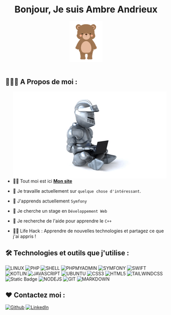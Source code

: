 <h1 align="center">Bonjour, Je suis Ambre Andrieux</h1>

<div align="center">
  <img src ="./OURS.gif" height="128px" width="103px" />
  
</div>

 <br/>

## 👨🏻‍💻 A Propos de moi :

<img  src="./CHEVALIER.gif" align="right" />

<br/>

- 🙋‍♂️ Tout moi est ici **[Mon site](https://adxmacreation.fr/)**

- 🔭 Je travaille actuellement sur `quelque chose d'intéressant`.

- 🌱 J'apprends actuellement `Symfony`

- 👯 Je cherche un stage en `Développement Web`

- 🤔 Je recherche de l'aide pour apprendre le `C++`

- 👨‍💻 Life Hack : Apprendre de nouvelles technologies et partagez ce que j'ai appris !

## 🛠️ Technologies et outils que j'utilise :

<p>
<img alt="LINUX" src="https://img.shields.io/badge/linux-%23FCC624?style=for-the-badge&logo=linux&logoColor=%23FCC624&labelColor=black">
<img alt="PHP" src="https://img.shields.io/badge/php-%23777BB4?style=for-the-badge&logo=php&logoColor=%23777BB4&labelColor=black">
<img alt="SHELL" src="https://img.shields.io/badge/shell-%23FFD500?style=for-the-badge&logo=shell&logoColor=%23FFD500&labelColor=black">
<img alt="PHPMYADMIN" src="https://img.shields.io/badge/phpmyadmin-%236C78AF?style=for-the-badge&logo=phpmyadmin&logoColor=%236C78AF&labelColor=black">
<img alt="SYMFONY" src="https://img.shields.io/badge/symfony-%23000000?style=for-the-badge&logo=symfony&logoColor=%23000000&labelColor=white">
<img alt="SWIFT" src="https://img.shields.io/badge/Swift-F05138?style=for-the-badge&logo=swift&logoColor=F05138&labelColor=black">
<img alt="KOTLIN" src="https://img.shields.io/badge/Kotlin-%237F52FF?style=for-the-badge&logo=Kotlin&logoColor=%237F52FF&labelColor=black">
<img alt="JAVASCRIPT" src="https://img.shields.io/badge/Javascript-%23F7DF1E?style=for-the-badge&logo=Javascript&logoColor=%23F7DF1E&labelColor=black">
<img alt="UBUNTU" src="https://img.shields.io/badge/Ubuntu-%23E95420?style=for-the-badge&logo=Ubuntu&logoColor=%23E95420&labelColor=black">
<img alt="CSS3" src="https://img.shields.io/badge/CSS3-%231572B6?style=for-the-badge&logo=CSS3&logoColor=%231572B6&labelColor=black">
<img alt="HTML5" src="https://img.shields.io/badge/HTML5-%23E34F26?style=for-the-badge&logo=HTML5&logoColor=%23E34F26&labelColor=black">
<img alt="TAILWINDCSS" src="https://img.shields.io/badge/tailwindcss-%2306B6D4?style=for-the-badge&logo=tailwindcss&logoColor=%2306B6D4&labelColor=black">
<img alt="Static Badge" src="https://img.shields.io/badge/bootstrap-%237952B3?style=for-the-badge&logo=bootstrap&logoColor=%237952B3&labelColor=black">
<img alt="NODEJS" src="https://img.shields.io/badge/nodejs-%23339933?style=for-the-badge&logo=Node.js&logoColor=%23339933&labelColor=black">
<img alt="GIT" src="https://img.shields.io/badge/Git-%23F05032?style=for-the-badge&logo=Git&logoColor=%23F05032&labelColor=black">
<img alt="MARKDOWN" src="https://img.shields.io/badge/markdown-%23000000?style=for-the-badge&logo=markdown&logoColor=%23000000&labelColor=white">


## ❤️ Contactez moi :

<p><a href="https://adxmacreation.fr/" target="_blank"><img alt="Github" src="https://img.shields.io/badge/Adxmacreation.fr-9146FF.svg?&style=for-the-badge&logo=appveyor&logoColor=white" height="30px" /></a> <a href="https://www.linkedin.com/in/ambre-andrieuxmessannot/" target="_blank"><img alt="LinkedIn" src="https://img.shields.io/badge/linkedin-%230077B5.svg?&style=for-the-badge&logo=linkedin&logoColor=white"  height="30px"/></a>
</p>
